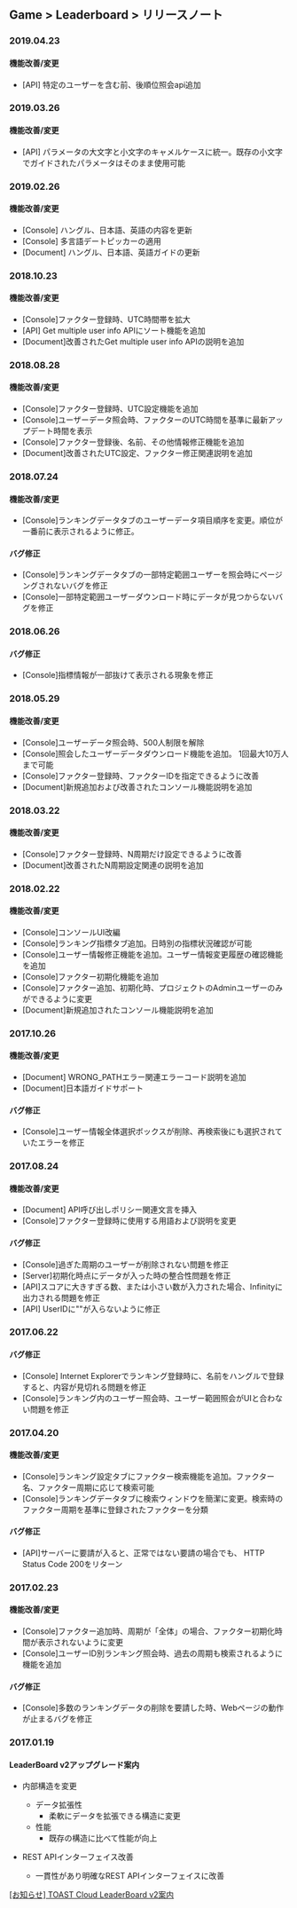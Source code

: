 ## Game > Leaderboard > リリースノート

### 2019.04.23

#### 機能改善/変更
* [API] 特定のユーザーを含む前、後順位照会api追加

### 2019.03.26

#### 機能改善/変更
* [API] パラメータの大文字と小文字のキャメルケースに統一。既存の小文字でガイドされたパラメータはそのまま使用可能 

### 2019.02.26

#### 機能改善/変更
* [Console] ハングル、日本語、英語の内容を更新
* [Console] 多言語デートピッカーの適用
* [Document] ハングル、日本語、英語ガイドの更新

### 2018.10.23

#### 機能改善/変更
* [Console]ファクター登録時、UTC時間帯を拡大
* [API] Get multiple user info APIにソート機能を追加
* [Document]改善されたGet multiple user info APIの説明を追加

### 2018.08.28

#### 機能改善/変更
* [Console]ファクター登録時、UTC設定機能を追加
* [Console]ユーザーデータ照会時、ファクターのUTC時間を基準に最新アップデート時間を表示
* [Console]ファクター登録後、名前、その他情報修正機能を追加
* [Document]改善されたUTC設定、ファクター修正関連説明を追加

### 2018.07.24

#### 機能改善/変更
* [Console]ランキングデータタブのユーザーデータ項目順序を変更。順位が一番前に表示されるように修正。

#### バグ修正
* [Console]ランキングデータタブの一部特定範囲ユーザーを照会時にページングされないバグを修正
* [Console]一部特定範囲ユーザーダウンロード時にデータが見つからないバグを修正

### 2018.06.26

#### バグ修正
* [Console]指標情報が一部抜けて表示される現象を修正

### 2018.05.29

#### 機能改善/変更
* [Console]ユーザーデータ照会時、500人制限を解除
* [Console]照会したユーザーデータダウンロード機能を追加。 1回最大10万人まで可能
* [Console]ファクター登録時、ファクターIDを指定できるように改善
* [Document]新規追加および改善されたコンソール機能説明を追加

### 2018.03.22

#### 機能改善/変更
* [Console]ファクター登録時、N周期だけ設定できるように改善
* [Document]改善されたN周期設定関連の説明を追加

### 2018.02.22

#### 機能改善/変更
* [Console]コンソールUI改編
* [Console]ランキング指標タブ追加。日時別の指標状況確認が可能
* [Console]ユーザー情報修正機能を追加。ユーザー情報変更履歴の確認機能を追加
* [Console]ファクター初期化機能を追加
* [Console]ファクター追加、初期化時、プロジェクトのAdminユーザーのみができるように変更
* [Document]新規追加されたコンソール機能説明を追加

### 2017.10.26

#### 機能改善/変更
* [Document] WRONG_PATHエラー関連エラーコード説明を追加
* [Document]日本語ガイドサポート

#### バグ修正
* [Console]ユーザー情報全体選択ボックスが削除、再検索後にも選択されていたエラーを修正

### 2017.08.24

#### 機能改善/変更
* [Document] API呼び出しポリシー関連文言を挿入
* [Console]ファクター登録時に使用する用語および説明を変更

#### バグ修正
* [Console]過ぎた周期のユーザーが削除されない問題を修正
* [Server]初期化時点にデータが入った時の整合性問題を修正
* [API]スコアに大きすぎる数、または小さい数が入力された場合、Infinityに出力される問題を修正
* [API] UserIDに""が入らないように修正

### 2017.06.22

#### バグ修正
* [Console] Internet Explorerでランキング登録時に、名前をハングルで登録すると、内容が見切れる問題を修正
* [Console]ランキング内のユーザー照会時、ユーザー範囲照会がUIと合わない問題を修正

### 2017.04.20

#### 機能改善/変更
* [Console]ランキング設定タブにファクター検索機能を追加。ファクター名、ファクター周期に応じて検索可能
* [Console]ランキングデータタブに検索ウィンドウを簡潔に変更。検索時のファクター周期を基準に登録されたファクターを分類

#### バグ修正
* [API]サーバーに要請が入ると、正常ではない要請の場合でも、 HTTP Status Code 200をリターン

### 2017.02.23

#### 機能改善/変更
* [Console]ファクター追加時、周期が「全体」の場合、ファクター初期化時間が表示されないように変更
* [Console]ユーザーID別ランキング照会時、過去の周期も検索されるように機能を追加

#### バグ修正
* [Console]多数のランキングデータの削除を要請した時、Webページの動作が止まるバグを修正

### 2017.01.19
#### LeaderBoard v2アップグレード案内

* 内部構造を変更
    * データ拡張性
        * 柔軟にデータを拡張できる構造に変更
    * 性能
        * 既存の構造に比べて性能が向上

* REST APIインターフェイス改善
    * 一貫性があり明確なREST APIインターフェイスに改善

<a href="https://toast.com/support/notice/detail/1453435858K00349" target="_blank">[お知らせ] TOAST Cloud LeaderBoard v2案内</a><br>
